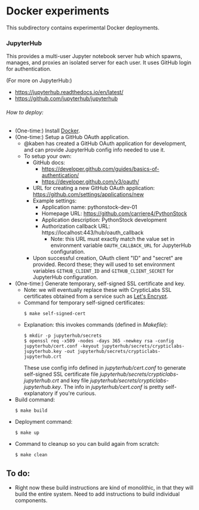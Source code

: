 # Docker experiments

This subdirectory contains experimental Docker deployments.

### JupyterHub
This provides a multi-user Jupyter notebook server hub which spawns, manages, and proxies an isolated server for each user. It uses GitHub login for authentication.

(For more on JupyterHub:)
* https://jupyterhub.readthedocs.io/en/latest/
* https://github.com/jupyterhub/jupyterhub

###### How to deploy:
* (One-time:) Install [Docker](https://docs.docker.com).
* (One-time:) Setup a GitHub OAuth application.
  * @kaben has created a GitHub OAuth application for development, and can provide JupyterHub config info needed to use it.
  * To setup your own:
    * GitHub docs:
      * https://developer.github.com/guides/basics-of-authentication/
      * https://developer.github.com/v3/oauth/
    * URL for creating a new GitHub OAuth application: https://github.com/settings/applications/new
    * Example settings:
      * Application name: pythonstock-dev-01
      * Homepage URL: https://github.com/carriere4/PythonStock
      * Application description: PythonStock development
      * Authorization callback URL: https://localhost:443/hub/oauth_callback
        * Note: this URL must exactly match the value set in environment variable `OAUTH_CALLBACK_URL` for JupyterHub configuration.
    * Upon successful creation, OAuth client "ID" and "secret" are provided. Record these; they will used to set environment variables `GITHUB_CLIENT_ID` and `GITHUB_CLIENT_SECRET` for JupyterHub configuration.
* (One-time:) Generate temporary, self-signed SSL certificate and key.
  * Note: we will eventually replace these with CrypticLabs SSL certificates obtained from a service such as [Let's Encrypt](https://letsencrypt.org).
  * Command for temporary self-signed certificates:
    ```
    $ make self-signed-cert
    ```
  * Explanation: this invokes commands (defined in *Makefile*):
    ```
    $ mkdir -p jupyterhub/secrets
    $ openssl req -x509 -nodes -days 365 -newkey rsa -config jupyterhub/cert.conf -keyout jupyterhub/secrets/crypticlabs-jupyterhub.key -out jupyterhub/secrets/crypticlabs-jupyterhub.crt
    ```
    These use config info defined in *jupyterhub/cert.conf* to generate self-signed SSL certificate file *jupyterhub/secrets/crypticlabs-jupyterhub.crt* and key file *jupyterhub/secrets/crypticlabs-jupyterhub.key*. The info in *jupyterhub/cert.conf* is pretty self-explanatory if you're curious.
* Build command:
  ```
  $ make build
  ```
* Deployment command:
  ```
  $ make up
  ```
* Command to cleanup so you can build again from scratch:
  ```
  $ make clean
  ```

## To do:
* Right now these build instructions are kind of monolithic, in that they will build the entire system. Need to add instructions to build individual components.
